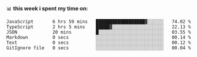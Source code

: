 📊 **this week i spent my time on:**
<!--START_SECTION:waka-->

```text
JavaScript       6 hrs 59 mins   ██████████████████▓░░░░░░   74.02 %
TypeScript       2 hrs 5 mins    █████▓░░░░░░░░░░░░░░░░░░░   22.13 %
JSON             20 mins         █░░░░░░░░░░░░░░░░░░░░░░░░   03.55 %
Markdown         0 secs          ░░░░░░░░░░░░░░░░░░░░░░░░░   00.14 %
Text             0 secs          ░░░░░░░░░░░░░░░░░░░░░░░░░   00.12 %
GitIgnore file   0 secs          ░░░░░░░░░░░░░░░░░░░░░░░░░   00.04 %
```

<!--END_SECTION:waka-->
